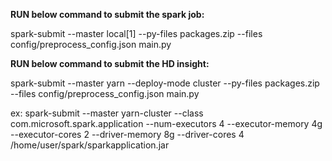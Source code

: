 **RUN below command to submit the spark job:**

spark-submit --master local[1] --py-files packages.zip --files config/preprocess_config.json main.py 

**RUN below command to submit the HD insight:**

spark-submit --master yarn --deploy-mode cluster --py-files packages.zip  --files config/preprocess_config.json main.py


ex:
spark-submit --master yarn-cluster --class com.microsoft.spark.application --num-executors 4 --executor-memory 4g --executor-cores 2 --driver-memory 8g --driver-cores 4 /home/user/spark/sparkapplication.jar

